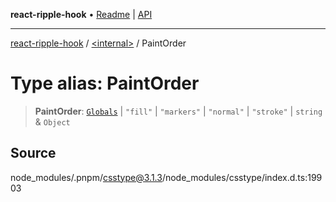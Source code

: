 **react-ripple-hook** • [Readme](../../README.md) \| [API](../../globals.md)

---

[react-ripple-hook](../../README.md) / [\<internal\>](../README.md) / PaintOrder

# Type alias: PaintOrder

> **PaintOrder**: [`Globals`](Globals.md) \| `"fill"` \| `"markers"` \| `"normal"` \| `"stroke"` \| `string` & `Object`

## Source

node_modules/.pnpm/csstype@3.1.3/node_modules/csstype/index.d.ts:19903
